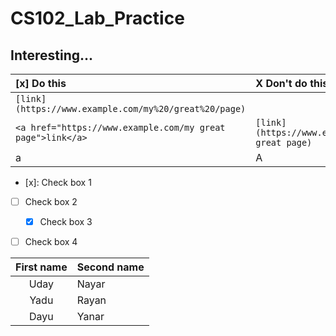 # CS102_Lab_Practice

Interesting...
---

 [x] Do this | X Don't do this...
:--- | :---
`[link](https://www.example.com/my%20/great%20/page)` | 
`<a href="https://www.example.com/my great page">link</a>` | `[link](https://www.example.com/my great page)`
a | A


- [x]: Check box 1
- [ ] Check box 2  
	* [x] Check box 3
- [ ] Check box 4 


First name | Second name
:----: | :----
Uday | Nayar
Yadu | Rayan
Dayu | Yanar
